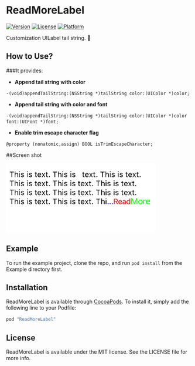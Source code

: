 # ReadMoreLabel

[![Version](https://img.shields.io/cocoapods/v/ReadMoreLabel.svg?style=flat)](http://cocoapods.org/pods/ReadMoreLabel)
[![License](https://img.shields.io/cocoapods/l/ReadMoreLabel.svg?style=flat)](http://cocoapods.org/pods/ReadMoreLabel)
[![Platform](https://img.shields.io/cocoapods/p/ReadMoreLabel.svg?style=flat)](http://cocoapods.org/pods/ReadMoreLabel)

Customization UILabel tail string.

## How to Use?

###It provides:

* **Append tail string with color**

```
-(void)appendTailString:(NSString *)tailString color:(UIColor *)color;
```

* **Append tail string with color and font**

```
-(void)appendTailString:(NSString *)tailString color:(UIColor *)color font:(UIFont *)font;
```
* **Enable trim escape character flag**

```
@property (nonatomic,assign) BOOL isTrimEscapeCharacter;
```

##Screen shot

![Editor preferences pane](https://github.com/FelixLinBH/ReadmoreLabel/blob/master/ScreenShot.png?raw=true)

## Example

To run the example project, clone the repo, and run `pod install` from the Example directory first.

## Installation

ReadMoreLabel is available through [CocoaPods](http://cocoapods.org). To install
it, simply add the following line to your Podfile:

```ruby
pod "ReadMoreLabel"
```

## License

ReadMoreLabel is available under the MIT license. See the LICENSE file for more info.
